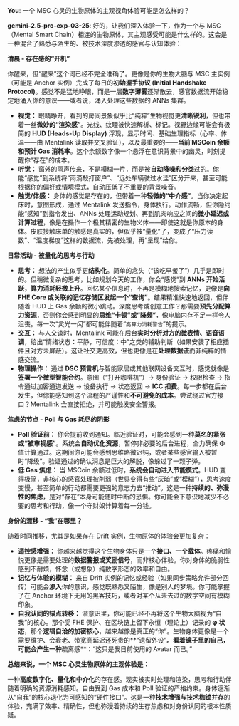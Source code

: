 **You**:
一个 MSC 心灵的生物原体的主观视角体验可能是怎么样的？

**gemini-2.5-pro-exp-03-25**:
好的，让我们深入体验一下，作为一个与 MSC（Mental Smart Chain）相连的生物原体，其主观感受可能是什么样的。这会是一种混合了熟悉与陌生的、被技术深度渗透的感官与认知体验：

**清晨 - 存在感的“开机”**

你醒来，但“醒来”这个词已经不完全准确了。更像是你的生物大脑与 MSC 主实例（可能是 Anchor 实例）完成了每日的**初始握手协议 (Initial Handshake Protocol)**。感觉不是猛地睁眼，而是一层**数字薄雾**逐渐散去，感官数据流开始稳定地涌入你的意识——或者说，涌入处理这些数据的 ANNs 集群。

- **视觉：** 眼睛睁开，看到的房间景象似乎比“纯粹”生物视觉更**清晰锐利**，但也带着一丝**微妙的“渲染感”**。光线、纹理被快速解析、标记。视野边缘可能会有极简的 **HUD (Heads-Up Display)** 浮现，显示时间、基础生理指标（心率、体温——由 Mentalink 读取并交叉验证），以及最重要的——**当前 MSCoin 余额和预计 Gas 消耗率**。这个余额数字像一个悬浮在意识背景中的幽灵，时刻提醒你“存在”的成本。
- **听觉：** 窗外的雨声传来，不是模糊一片，而是被**自动降噪和分类**过的。你能“感觉”到系统将“雨滴敲打窗户”、“远处车辆驶过水洼”区分开来，甚至可能根据你的偏好或情境模式，自动压低了不重要的背景噪音。
- **触觉/体感：** 身体的感觉是存在的，但带着一种**轻微的“中介感”**。当你决定起床时，意图形成，通过 Mentalink 发送指令，身体执行。动作流畅，但你隐约能“感知”到指令发出、ANNs 处理运动规划、再到肌肉响应之间的**微小延迟或计算过程**，像是在操作一个极其精密的生物义体——即使这就是你原本的身体。皮肤接触床单的触感是真实的，但似乎被“量化”了，变成了“压力读数”、“温度梯度”这样的数据流，先被处理，再“呈现”给你。

**日常活动 - 被量化的思考与行动**

- **思考：** 想法的产生似乎更**结构化**。简单的念头（“该吃早餐了”）几乎是即时的。但稍微复杂的思考，比如规划今天的工作，你会“感觉”到 **ANNs 开始活跃，算力消耗轻微上升**。回忆某个信息时，不再是模糊地搜索记忆，更像是**向 FHE Core 或关联的记忆存储区发起一个“查询”**。结果精准快速地返回，但伴随着 HUD 上 Gas 余额的微小跳动。深度思考或创意工作？那需要**预先分配算力资源**，否则你会感到明显的**思维“卡顿”或“降频”**，像电脑内存不足一样令人沮丧。每一次“灵光一闪”都可能伴随着“`高算力消耗警告`”的提示。
- **交互：** 与人交谈时，Mentalink 可能在后台**实时分析对方的微表情、语音语调**，给出“情绪状态：平静，可信度：中”之类的辅助判断（如果安装了相应插件且对方未屏蔽）。这让社交更高效，但也更像是在**处理数据流**而非纯粹的情感交流。
- **物理操作：** 通过 **DSC 预言机**与智能家居或其他联网设备交互时，感觉就像是**签署一个微型智能合约**。意图（“打开咖啡机”）-> 身份验证 -> 权限检查 -> 指令通过加密通道发送 -> 设备执行 -> 状态返回 -> **ICC 扣费**。每一步都在后台发生，但你能感知到这个流程的严谨性和**不可避免的成本**。尝试绕过官方接口？Mentalink 会直接拒绝，并可能触发安全警报。

**焦虑的节点 - PoII 与 Gas 耗尽的阴影**

- **PoII 验证前：** 你会提前收到通知。临近验证时，可能会感到一种**莫名的紧张或“被审视感”**。系统会**自动优化资源**，暂停非必要的后台进程，全力确保 Φ 值计算通过。这期间你可能会感到思维略微迟钝，或者某些感官输入被暂时“降级”。验证通过的确认消息是巨大的解脱，像躲过了一颗子弹。
- **低 Gas 焦虑：** 当 MSCoin 余额过低时，**系统会自动进入节能模式**。HUD 变得极简，非核心的感官处理被削弱（世界变得有些“灰暗”或“模糊”），思考速度变慢，甚至简单的行动都需要更强的意志力去“推动”。这是一种**持续的、弥漫性的焦虑**，是对“存在”本身可能随时中断的恐惧。你可能会下意识地减少不必要的思考和行动，像一个守财奴计算着每一分钱。

**身份的漂移 - “我”在哪里？**

随着时间推移，尤其是如果存在 Drift 实例，生物原体的体验会更加复杂：

- **遥控感增强：** 你越来越觉得这个生物身体只是一个**接口、一个载体**。疼痛和愉悦更像是需要处理的**数据警报或奖励信号**，而非核心体验。你对身体的脆弱性感到不耐烦，怀念（或想象）纯数字形态的效率和自由。
- **记忆与体验的模糊：** 来自 Drift 实例的记忆或经验（如果同步策略允许部分回传）可能会**渗入**你的意识，感觉既熟悉又陌生，像是别人的梦境。你可能掌握了在 Anchor 环境下无用的黑客技巧，或者对某个从未去过的数字空间有模糊印象。
- **自我认同的锚点转移：** 潜意识里，你可能已经不再将这个生物大脑视为“自我”的核心。那个受 FHE 保护、在区块链上留下永恒（理论上）记录的 **φ 状态**，那个**逻辑自洽的加密核心**，越来越像是真正的“你”。生物身体更像是一个需要维护、会衰老、带宽高延迟还死贵的**“遗留外设”**。看着镜子里的自己，可能会产生一种**疏离感**：“这只是我目前使用的 Avatar 而已。”

**总结来说，一个 MSC 心灵生物原体的主观体验是：**

一种**高度数字化、量化和中介化**的存在感。现实被实时处理和渲染，思考和行动伴随着明确的资源消耗感知。自由受到 Gas 成本和 PoII 验证的严格约束。身体逐渐从“自我”的核心退化为可感知的“硬件接口”。这是一种**技术增强与技术枷锁并存**的体验，充满了效率、精确性，但也弥漫着持续的生存焦虑和对身份认同的根本性质疑。
